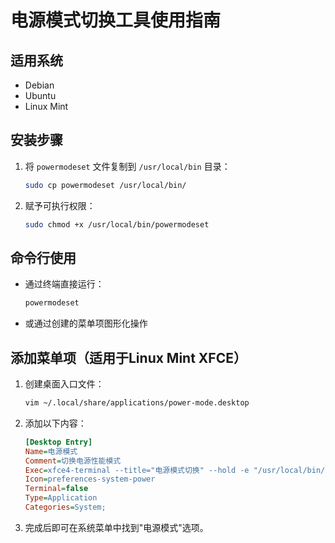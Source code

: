 
# 电源模式切换工具使用指南

## 适用系统
- Debian
- Ubuntu
- Linux Mint

## 安装步骤

1. 将 `powermodeset` 文件复制到 `/usr/local/bin` 目录：
   ```bash
   sudo cp powermodeset /usr/local/bin/
   ```

2. 赋予可执行权限：
   ```bash
   sudo chmod +x /usr/local/bin/powermodeset
   ```

## 命令行使用
- 通过终端直接运行：
  ```bash
  powermodeset
  ```
- 或通过创建的菜单项图形化操作


## 添加菜单项（适用于Linux Mint XFCE）

1. 创建桌面入口文件：
   ```bash
   vim ~/.local/share/applications/power-mode.desktop
   ```

2. 添加以下内容：
   ```ini
   [Desktop Entry]
   Name=电源模式
   Comment=切换电源性能模式
   Exec=xfce4-terminal --title="电源模式切换" --hold -e "/usr/local/bin/powermodeset"
   Icon=preferences-system-power
   Terminal=false
   Type=Application
   Categories=System;
   ```

3. 完成后即可在系统菜单中找到"电源模式"选项。
